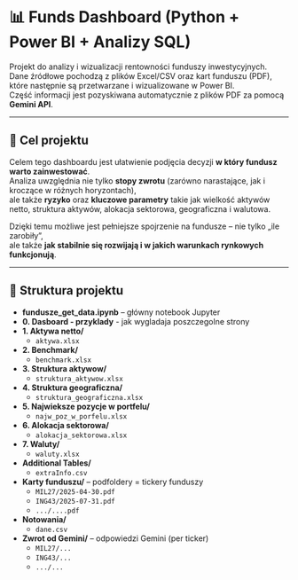 # 📊 Funds Dashboard (Python + Power BI + Analizy SQL)

Projekt do analizy i wizualizacji rentowności funduszy inwestycyjnych.  
Dane źródłowe pochodzą z plików Excel/CSV oraz kart funduszu (PDF), które następnie są przetwarzane i wizualizowane w Power BI.  
Część informacji jest pozyskiwana automatycznie z plików PDF za pomocą **Gemini API**.

---

## 🎯 Cel projektu

Celem tego dashboardu jest ułatwienie podjęcia decyzji **w który fundusz warto zainwestować**.  
Analiza uwzględnia nie tylko **stopy zwrotu** (zarówno narastające, jak i kroczące w różnych horyzontach),  
ale także **ryzyko** oraz **kluczowe parametry** takie jak wielkość aktywów netto, struktura aktywów, alokacja sektorowa, geograficzna i walutowa.  

Dzięki temu możliwe jest pełniejsze spojrzenie na fundusze – nie tylko „ile zarobiły”,  
ale także **jak stabilnie się rozwijają i w jakich warunkach rynkowych funkcjonują**.  

---

## 📂 Struktura projektu

- **fundusze_get_data.ipynb** – główny notebook Jupyter
- **0. Dasboard - przyklady** - jak wygladaja poszczegolne strony
- **1. Aktywa netto/**
  - `aktywa.xlsx`  
- **2. Benchmark/**
  - `benchmark.xlsx`  
- **3. Struktura aktywow/**
  - `struktura_aktywow.xlsx`  
- **4. Struktura geograficzna/**
  - `struktura_geograficzna.xlsx`  
- **5. Najwieksze pozycje w portfelu/**
  - `najw_poz_w_porfelu.xlsx`  
- **6. Alokacja sektorowa/**
  - `alokacja_sektorowa.xlsx`  
- **7. Waluty/**
  - `waluty.xlsx`  
- **Additional Tables/**
  - `extraInfo.csv`  
- **Karty funduszu/** – podfoldery = tickery funduszy  
  - `MIL27/2025-04-30.pdf`  
  - `ING43/2025-07-31.pdf`
  - `.../....pdf`
- **Notowania/**
  - `dane.csv` 
- **Zwrot od Gemini/** – odpowiedzi Gemini (per ticker)  
  - `MIL27/...`  
  - `ING43/...`
  - `.../...`

